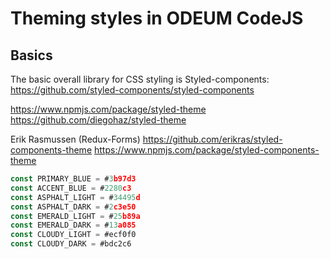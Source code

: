 # Theming styles in ODEUM CodeJS

## Basics
The basic overall library for CSS styling is Styled-components:
https://github.com/styled-components/styled-components


https://www.npmjs.com/package/styled-theme
https://github.com/diegohaz/styled-theme


Erik Rasmussen (Redux-Forms)
https://github.com/erikras/styled-components-theme
https://www.npmjs.com/package/styled-components-theme

```js
const PRIMARY_BLUE = #3b97d3
const ACCENT_BLUE = #2280c3
const ASPHALT_LIGHT = #34495d
const ASPHALT_DARK = #2c3e50
const EMERALD_LIGHT = #25b89a
const EMERALD_DARK = #13a085
const CLOUDY_LIGHT = #ecf0f0
const CLOUDY_DARK = #bdc2c6

```
